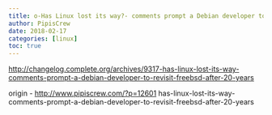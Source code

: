```yaml
---
title: o-Has Linux lost its way?- comments prompt a Debian developer to revisit FreeBSD after 20 years
author: PipisCrew
date: 2018-02-17
categories: [linux]
toc: true
---
```


http://changelog.complete.org/archives/9317-has-linux-lost-its-way-comments-prompt-a-debian-developer-to-revisit-freebsd-after-20-years

origin - http://www.pipiscrew.com/?p=12601 has-linux-lost-its-way-comments-prompt-a-debian-developer-to-revisit-freebsd-after-20-years
